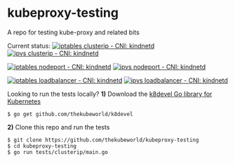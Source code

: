 # kubeproxy-testing
A repo for testing kube-proxy and related bits

Current status:
[![iptables clusterip - CNI: kindnetd](https://github.com/thekubeworld/kubeproxy-testing/actions/workflows/iptables_kubeproxy_clusterip.yml/badge.svg)](https://github.com/thekubeworld/kubeproxy-testing/actions/workflows/iptables_kubeproxy_clusterip.yml)
[![ipvs clusterip - CNI: kindnetd](https://github.com/thekubeworld/kubeproxy-testing/actions/workflows/ipvs_kubeproxy_clusterip.yml/badge.svg)](https://github.com/thekubeworld/kubeproxy-testing/actions/workflows/ipvs_kubeproxy_clusterip.yml)

[![iptables nodeport - CNI: kindnetd](https://github.com/thekubeworld/kubeproxy-testing/actions/workflows/iptables_kubeproxy_nodeport.yml/badge.svg)](https://github.com/thekubeworld/kubeproxy-testing/actions/workflows/iptables_kubeproxy_nodeport.yml)
[![ipvs nodeport - CNI: kindnetd](https://github.com/thekubeworld/kubeproxy-testing/actions/workflows/ipvs_kubeproxy_nodeport.yml/badge.svg)](https://github.com/thekubeworld/kubeproxy-testing/actions/workflows/ipvs_kubeproxy_nodeport.yml)

[![iptables loadbalancer - CNI: kindnetd](https://github.com/thekubeworld/kubeproxy-testing/actions/workflows/iptables_kubeproxy_loadbalancer.yml/badge.svg)](https://github.com/thekubeworld/kubeproxy-testing/actions/workflows/iptables_kubeproxy_loadbalancer.yml)
[![ipvs loadbalancer - CNI: kindnetd](https://github.com/thekubeworld/kubeproxy-testing/actions/workflows/ipvs_kubeproxy_loadbalancer.yml/badge.svg)](https://github.com/thekubeworld/kubeproxy-testing/actions/workflows/ipvs_kubeproxy_loadbalancer.yml)

Looking to run the tests locally?
**1)** Download the [k8devel Go library for Kubernetes](https://github.com/thekubeworld/k8devel)
```
$ go get github.com/thekubeworld/k8devel
```

**2)** Clone this repo and run the tests
```
$ git clone https://github.com/thekubeworld/kubeproxy-testing
$ cd kubeproxy-testing
$ go run tests/clusterip/main.go 
```
